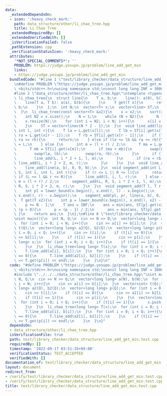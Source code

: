 ```yaml
---
data:
  _extendedDependsOn:
  - icon: ':heavy_check_mark:'
    path: data_structure/other/li_chao_tree.hpp
    title: Li Chao Tree
  _extendedRequiredBy: []
  _extendedVerifiedWith: []
  _isVerificationFailed: false
  _pathExtension: cpp
  _verificationStatusIcon: ':heavy_check_mark:'
  attributes:
    '*NOT_SPECIAL_COMMENTS*': ''
    PROBLEM: https://judge.yosupo.jp/problem/line_add_get_min
    links:
    - https://judge.yosupo.jp/problem/line_add_get_min
  bundledCode: "#line 1 \"test/library_checker/data_structure/line_add_get_min.test.cpp\"\
    \n#define PROBLEM \"https://judge.yosupo.jp/problem/line_add_get_min\"\n#include\
    \ <bits/stdc++.h>\nusing namespace std;\nconst long long INF = 3000000000000000000;\n\
    #line 2 \"data_structure/other/li_chao_tree.hpp\"\ntemplate <typename T>\nstruct\
    \ li_chao_tree{\n  struct line{\n    T a, b;\n    line(): a(0), b(INF){\n    }\n\
    \    line(T a, T b): a(a), b(b){\n    }\n    T get(T x){\n      return a * x +\
    \ b;\n    }\n  };\n  int N;\n  vector<T> x;\n  vector<line> ST;\n  li_chao_tree(){\n\
    \  }\n  li_chao_tree(const vector<T> &x2){\n    x = x2;\n    sort(x.begin(), x.end());\n\
    \    int N2 = x.size();\n    N = 1;\n    while (N < N2){\n      N *= 2;\n    }\n\
    \    x.resize(N);\n    for (int i = N2; i < N; i++){\n      x[i] = x[N2 - 1];\n\
    \    }\n    ST = vector<line>(N * 2 - 1);\n  }\n  void line_add(line L, int i,\
    \ int l, int r){\n    T la = L.get(x[l]);\n    T lb = ST[i].get(x[l]);\n    T\
    \ ra = L.get(x[r - 1]);\n    T rb = ST[i].get(x[r - 1]);\n    if (la >= lb &&\
    \ ra >= rb){\n      return;\n    } else if (la <= lb && ra <= rb){\n      ST[i]\
    \ = L;\n    } else {\n      int m = (l + r) / 2;\n      T ma = L.get(x[m]);\n\
    \      T mb = ST[i].get(x[m]);\n      if (ma < mb){\n        swap(L, ST[i]);\n\
    \        swap(la, lb);\n        swap(ra, rb);\n      }\n      if (la < lb){\n\
    \        line_add(L, i * 2 + 1, l, m);\n      }\n      if (ra < rb){\n       \
    \ line_add(L, i * 2 + 2, m, r);\n      }\n    }\n  }\n  void line_add(T a, T b){\n\
    \    line_add(line(a, b), 0, 0, N);\n  }\n  void segment_add(int L, int R, line\
    \ S, int i, int l, int r){\n    if (r <= L || R <= l){\n      return;\n    } else\
    \ if (L <= l && r <= R){\n      line_add(S, i, l, r);\n    } else {\n      int\
    \ m = (l + r) / 2;\n      segment_add(L, R, S, i * 2 + 1, l, m);\n      segment_add(L,\
    \ R, S, i * 2 + 2, m, r);\n    }\n  }\n  void segment_add(T l, T r, T a, T b){\n\
    \    int pl = lower_bound(x.begin(), x.end(), l) - x.begin();\n    int pr = lower_bound(x.begin(),\
    \ x.end(), r) - x.begin();\n    segment_add(pl, pr, line(a, b), 0, 0, N);\n  }\n\
    \  T get(T x2){\n    int p = lower_bound(x.begin(), x.end(), x2) - x.begin();\n\
    \    p += N - 1;\n    T ans = INF;\n    ans = min(ans, ST[p].get(x2));\n    while\
    \ (p > 0){\n      p = (p - 1) / 2;\n      ans = min(ans, ST[p].get(x2));\n   \
    \ }\n    return ans;\n  }\n};\n#line 6 \"test/library_checker/data_structure/line_add_get_min.test.cpp\"\
    \nint main(){\n  int N, Q;\n  cin >> N >> Q;\n  vector<long long> a(N), b(N);\n\
    \  for (int i = 0; i < N; i++){\n    cin >> a[i] >> b[i];\n  }\n  vector<int>\
    \ t(Q);\n  vector<long long> a2(Q), b2(Q);\n  vector<long long> p(Q);\n  for (int\
    \ i = 0; i < Q; i++){\n    cin >> t[i];\n    if (t[i] == 0){\n      cin >> a2[i]\
    \ >> b2[i];\n    }\n    if (t[i] == 1){\n      cin >> p[i];\n    }\n  }\n  vector<long\
    \ long> x;\n  for (int i = 0; i < Q; i++){\n    if (t[i] == 1){\n      x.push_back(p[i]);\n\
    \    }\n  }\n  li_chao_tree<long long> T(x);\n  for (int i = 0; i < N; i++){\n\
    \    T.line_add(a[i], b[i]);\n  }\n  for (int i = 0; i < Q; i++){\n    if (t[i]\
    \ == 0){\n      T.line_add(a2[i], b2[i]);\n    }\n    if (t[i] == 1){\n      cout\
    \ << T.get(p[i]) << endl;\n    }\n  }\n}\n"
  code: "#define PROBLEM \"https://judge.yosupo.jp/problem/line_add_get_min\"\n#include\
    \ <bits/stdc++.h>\nusing namespace std;\nconst long long INF = 3000000000000000000;\n\
    #include \"../../../data_structure/other/li_chao_tree.hpp\"\nint main(){\n  int\
    \ N, Q;\n  cin >> N >> Q;\n  vector<long long> a(N), b(N);\n  for (int i = 0;\
    \ i < N; i++){\n    cin >> a[i] >> b[i];\n  }\n  vector<int> t(Q);\n  vector<long\
    \ long> a2(Q), b2(Q);\n  vector<long long> p(Q);\n  for (int i = 0; i < Q; i++){\n\
    \    cin >> t[i];\n    if (t[i] == 0){\n      cin >> a2[i] >> b2[i];\n    }\n\
    \    if (t[i] == 1){\n      cin >> p[i];\n    }\n  }\n  vector<long long> x;\n\
    \  for (int i = 0; i < Q; i++){\n    if (t[i] == 1){\n      x.push_back(p[i]);\n\
    \    }\n  }\n  li_chao_tree<long long> T(x);\n  for (int i = 0; i < N; i++){\n\
    \    T.line_add(a[i], b[i]);\n  }\n  for (int i = 0; i < Q; i++){\n    if (t[i]\
    \ == 0){\n      T.line_add(a2[i], b2[i]);\n    }\n    if (t[i] == 1){\n      cout\
    \ << T.get(p[i]) << endl;\n    }\n  }\n}"
  dependsOn:
  - data_structure/other/li_chao_tree.hpp
  isVerificationFile: true
  path: test/library_checker/data_structure/line_add_get_min.test.cpp
  requiredBy: []
  timestamp: '2022-09-17 03:51:35+09:00'
  verificationStatus: TEST_ACCEPTED
  verifiedWith: []
documentation_of: test/library_checker/data_structure/line_add_get_min.test.cpp
layout: document
redirect_from:
- /verify/test/library_checker/data_structure/line_add_get_min.test.cpp
- /verify/test/library_checker/data_structure/line_add_get_min.test.cpp.html
title: test/library_checker/data_structure/line_add_get_min.test.cpp
---
```

